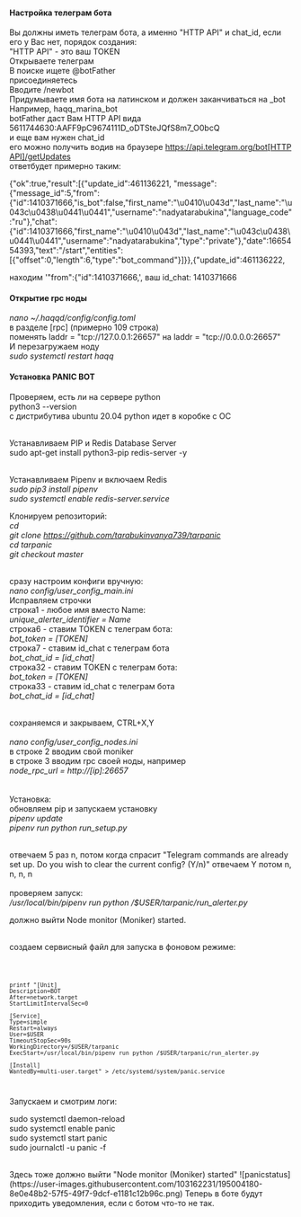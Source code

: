 <h4>Настройка телеграм бота</h4>
Вы должны иметь телеграм бота, а именно "HTTP API" и chat_id, если его у Вас нет, порядок создания:<br>
"HTTP API" - это ваш TOKEN <br>
Открываете телеграм<br>
В поиске ищете @botFather<br>
присоединяетесь<br>
Вводите /newbot <br>
Придумываете имя бота на латинском и должен заканчиваться на _bot <br>
Например, haqq_marina_bot <br>
botFather даст Вам HTTP API  вида <br>
5611744630:AAFF9pC9674111D_oDTSteJQfS8m7_O0bcQ <br>
и еще вам нужен chat_id <br>
его можно получить водив на браузере <a href="#">https://api.telegram.org/bot[HTTP API]/getUpdates</a> <br>
ответбудет примерно таким:<br>

{"ok":true,"result":[{"update_id":461136221,
"message":{"message_id":5,"from":{"id":1410371666,"is_bot":false,"first_name":"\u0410\u043d","last_name":"\u043c\u0438\u0441\u0441","username":"nadyatarabukina","language_code":"ru"},"chat":{"id":1410371666,"first_name":"\u0410\u043d","last_name":"\u043c\u0438\u0441\u0441","username":"nadyatarabukina","type":"private"},"date":1665454393,"text":"/start","entities":[{"offset":0,"length":6,"type":"bot_command"}]}},{"update_id":461136222,<br>

находим '"from":{"id":1410371666,', ваш id_chat: 1410371666<br>

  <h4>Открытие rpc ноды</h4>

<i>nano ~/.haqqd/config/config.toml</i><br>
в разделе [rpc] (примерно 109 строка)<br>
поменять laddr = "tcp://127.0.0.1:26657" на laddr = "tcp://0.0.0.0:26657"<br>
И перезагружаем ноду<br>
<i>sudo systemctl restart haqq</i><br>
  
  <h4>Установка PANIC BOT</h4>

Проверяем, есть ли на сервере python<br>
python3 --version<br>
с дистрибутива ubuntu 20.04 python идет в коробке с ОС<br><br>

Устанавливаем PIP и Redis Database Server<br>
sudo apt-get install python3-pip redis-server -y<br><br>

Устанавливаем Pipenv и включаем Redis<br>
<i>sudo pip3 install pipenv</i><br>
<i>sudo systemctl enable redis-server.service</i><br>

Клонируем репозиторий:<br>
<i>cd</i><br>
<i>git clone https://github.com/tarabukinvanya739/tarpanic</i><br>
<i>cd tarpanic</i><br>
<i>git checkout master</i><br>
<br>


сразу настроим конфиги вручную:<br>
<i>nano config/user_config_main.ini</i><br>
Исправляем строчки<br>
строка1 - любое имя вместо Name:<br>
<i>unique_alerter_identifier = Name </i><br>
строка6 - ставим TOKEN с телеграм бота:<br>
<i>bot_token = [TOKEN]</i> <br>
строка7 - ставим id_chat с телеграм бота<br>
<i>bot_chat_id = [id_chat]</i><br>
строка32 - ставим TOKEN с телеграм бота:<br>
<i>bot_token = [TOKEN]</i><br>
строка33 - ставим id_chat с телеграм бота<br>
<i>bot_chat_id = [id_chat]</i><br><br>

сохраняемся и закрываем, CTRL+X,Y<br>
<br>
<i>nano config/user_config_nodes.ini</i><br>
в строке 2 вводим свой moniker<br>
в строке 3 вводим rpc своей ноды, например<br>
<i>node_rpc_url = http://[ip]:26657</i><br>
<br><br>
  Установка:<br>
  обновляем pip и запускаем установку<br>
<i>pipenv update</i><br>
<i>pipenv run python run_setup.py</i><br><br>

отвечаем 5 раз n, потом когда спрасит "Telegram commands are already set up. Do you wish to clear the current config? (Y/n)" отвечаем Y
потом n, n, n, n
<br><br>
проверяем запуск:<br>
<i>/usr/local/bin/pipenv run python /$USER/tarpanic/run_alerter.py</i><br>

должно выйти Node monitor (Moniker) started.<br><br>

создаем сервисный файл для запуска в фоновом режиме:<br>
  
<code>
  
    printf "[Unit]
    Description=BOT
    After=network.target
    StartLimitIntervalSec=0

    [Service]
    Type=simple
    Restart=always
    User=$USER
    TimeoutStopSec=90s
    WorkingDirectory=/$USER/tarpanic
    ExecStart=/usr/local/bin/pipenv run python /$USER/tarpanic/run_alerter.py
  
    [Install]
    WantedBy=multi-user.target" > /etc/systemd/system/panic.service 
  
 </code>
  <br>
Запускаем и смотрим логи:<br>
  
  sudo systemctl daemon-reload<br>
  sudo systemctl enable panic<br>
  sudo systemctl start panic<br>
  sudo journalctl -u panic -f<br>
  

  <br>
Здесь тоже должно выйти "Node monitor (Moniker) started"
![panicstatus](https://user-images.githubusercontent.com/103162231/195004180-8e0e48b2-57f5-49f7-9dcf-e1181c12b96c.png)
Теперь в боте будут приходить уведомления, если с ботом что-то не так.
